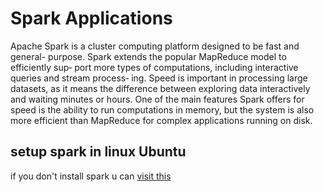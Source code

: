 # Spark Applications
Apache Spark is a cluster computing platform designed to be fast and general-
purpose. 
Spark extends the popular MapReduce model to efficiently sup‐
port more types of computations, including interactive queries and stream process‐
ing. Speed is important in processing large datasets, as it means the difference
between exploring data interactively and waiting minutes or hours. One of the main
features Spark offers for speed is the ability to run computations in memory, but the
system is also more efficient than MapReduce for complex applications running on
disk.
## setup spark in linux Ubuntu
if you don't install spark u can [visit this](https://medium.com/@josemarcialportilla/installing-scala-and-spark-on-ubuntu-5665ee4b62b1)
